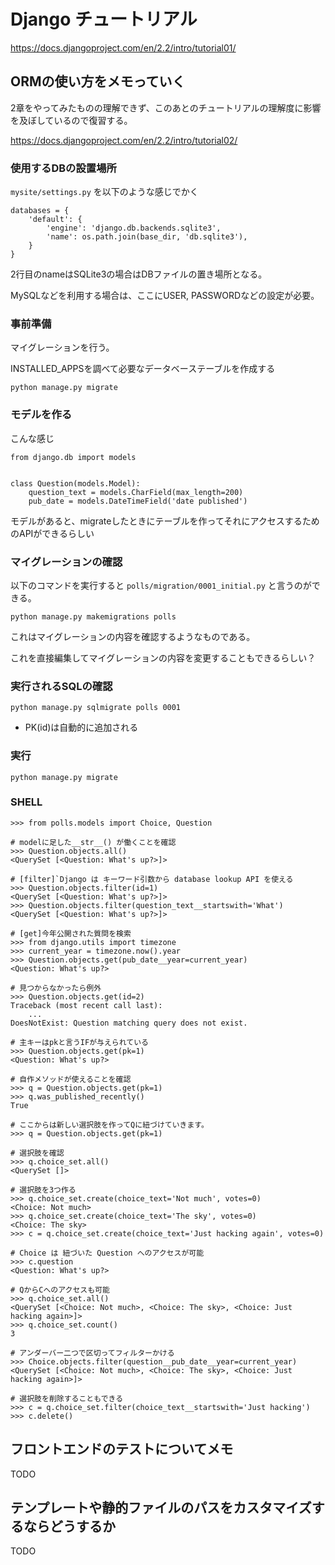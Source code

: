 # Django チュートリアル

https://docs.djangoproject.com/en/2.2/intro/tutorial01/

## ORMの使い方をメモっていく

2章をやってみたものの理解できず、このあとのチュートリアルの理解度に影響を及ぼしているので復習する。

https://docs.djangoproject.com/en/2.2/intro/tutorial02/

### 使用するDBの設置場所

`mysite/settings.py` を以下のような感じでかく

```
databases = {
    'default': {
        'engine': 'django.db.backends.sqlite3',
        'name': os.path.join(base_dir, 'db.sqlite3'),
    }
}
```

2行目のnameはSQLite3の場合はDBファイルの置き場所となる。

MySQLなどを利用する場合は、ここにUSER, PASSWORDなどの設定が必要。


### 事前準備

マイグレーションを行う。

INSTALLED_APPSを調べて必要なデータベーステーブルを作成する

```
python manage.py migrate
```

### モデルを作る

こんな感じ

```
from django.db import models


class Question(models.Model):
    question_text = models.CharField(max_length=200)
    pub_date = models.DateTimeField('date published')
```

モデルがあると、migrateしたときにテーブルを作ってそれにアクセスするためのAPIができるらしい

### マイグレーションの確認

以下のコマンドを実行すると `polls/migration/0001_initial.py` と言うのができる。

```
python manage.py makemigrations polls
```

これはマイグレーションの内容を確認するようなものである。

これを直接編集してマイグレーションの内容を変更することもできるらしい？

### 実行されるSQLの確認

```
python manage.py sqlmigrate polls 0001
```

 - PK(id)は自動的に追加される

### 実行

```
python manage.py migrate
```

### SHELL

```
>>> from polls.models import Choice, Question

# modelに足した__str__() が働くことを確認
>>> Question.objects.all()
<QuerySet [<Question: What's up?>]>

# [filter]`Django は キーワード引数から database lookup API を使える
>>> Question.objects.filter(id=1)
<QuerySet [<Question: What's up?>]>
>>> Question.objects.filter(question_text__startswith='What')
<QuerySet [<Question: What's up?>]>

# [get]今年公開された質問を検索
>>> from django.utils import timezone
>>> current_year = timezone.now().year
>>> Question.objects.get(pub_date__year=current_year)
<Question: What's up?>

# 見つからなかったら例外
>>> Question.objects.get(id=2)
Traceback (most recent call last):
    ...
DoesNotExist: Question matching query does not exist.

# 主キーはpkと言うIFが与えられている
>>> Question.objects.get(pk=1)
<Question: What's up?>

# 自作メソッドが使えることを確認
>>> q = Question.objects.get(pk=1)
>>> q.was_published_recently()
True

# ここからは新しい選択肢を作ってQに紐づけていきます。
>>> q = Question.objects.get(pk=1)

# 選択肢を確認
>>> q.choice_set.all()
<QuerySet []>

# 選択肢を3つ作る
>>> q.choice_set.create(choice_text='Not much', votes=0)
<Choice: Not much>
>>> q.choice_set.create(choice_text='The sky', votes=0)
<Choice: The sky>
>>> c = q.choice_set.create(choice_text='Just hacking again', votes=0)

# Choice は 紐づいた Question へのアクセスが可能
>>> c.question
<Question: What's up?>

# QからCへのアクセスも可能
>>> q.choice_set.all()
<QuerySet [<Choice: Not much>, <Choice: The sky>, <Choice: Just hacking again>]>
>>> q.choice_set.count()
3

# アンダーバー二つで区切ってフィルターかける
>>> Choice.objects.filter(question__pub_date__year=current_year)
<QuerySet [<Choice: Not much>, <Choice: The sky>, <Choice: Just hacking again>]>

# 選択肢を削除することもできる
>>> c = q.choice_set.filter(choice_text__startswith='Just hacking')
>>> c.delete()
```


## フロントエンドのテストについてメモ

TODO

## テンプレートや静的ファイルのパスをカスタマイズするならどうするか

TODO
